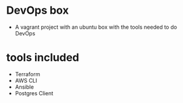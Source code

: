 # DevOps box
* A vagrant project with an ubuntu box with the tools needed to do DevOps

# tools included
* Terraform
* AWS CLI
* Ansible
* Postgres Client